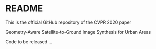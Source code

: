 # README

This is the official GitHub repository of the CVPR 2020 paper

Geometry-Aware Satellite-to-Ground Image Synthesis for Urban Areas

Code to be released ...
